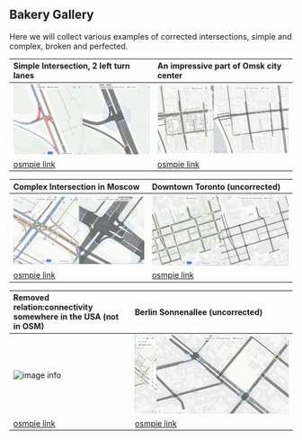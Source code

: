 ## Bakery Gallery

Here we will collect various examples of corrected intersections, simple and complex, broken and perfected.

| Simple Intersection, 2 left turn lanes | An impressive part of Omsk city center |
| :---------------- | :------ |
| ![image info](./../../ru/examples/img/example-img1.png) | ![image info](./../../ru/examples/img/example-img2.png) |
| [osmpie link](https://osmpie.org/app/editor?bakeId=8e6d87b4-3f58-4876-9e5e-1c0d7469f0e8&pos=73.343202&pos=54.972568&zoom=20.00) | [osmpie link](https://osmpie.org/app/editor?bakeId=4e1057cb-3be4-4b5f-a14c-aa1d57c5591d&pos=73.383979&pos=54.972774&zoom=16.50&tile=Carto+Light) |

| Complex Intersection in Moscow | Downtown Toronto (uncorrected) |
| :---------------- | :------ |
| ![image info](./../../ru/examples/img/example-img3.png) | ![image info](./../../ru/examples/img/example-img4.png) |
| [osmpie link](https://osmpie.org/app/editor?bakeId=3f865538-017f-4fd8-92db-0240111ac257&pos=37.570537&pos=55.718326&zoom=19.07&tile=Carto+Light) | [osmpie link](https://osmpie.org/app/editor?pos=-79.38276&pos=43.650668&zoom=17.04&bakeId=30fc53c8-636e-478e-8fb3-e019e7f91f71&tile=Carto+Light) |

| Removed relation:connectivity somewhere in the USA (not in OSM) | Berlin Sonnenallee (uncorrected) |
| :---------------- | :------ |
| ![image info](./../../ru/examples/img/example-img5.png) | ![image info](./../../ru/examples/img/example-img6.png) |
| [osmpie link](https://osmpie.org/app/editor?pos=-95.957922&pos=36.089777&zoom=19.85&tile=Esri+World&bakeId=1822b8af-5eb4-4b3e-8ddc-ffd548359e22) | [osmpie link](https://osmpie.org/app/editor?pos=13.441555&pos=52.481094&zoom=18.27&bakeId=b7811107-52fa-4549-97ac-d8ddc0cf3d0e&tile=Carto+Light) |